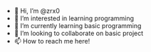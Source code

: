 - 👋 Hi, I’m @zrx0
- 👀 I’m interested in learning programming
- 🌱 I’m currently learning basic programming
- 💞️ I’m looking to collaborate on basic project
- 📫 How to reach me here!

<!---
zrx0/zrx0 is a ✨ special ✨ repository because its `README.md` (this file) appears on your GitHub profile.
You can click the Preview link to take a look at your changes.
--->
